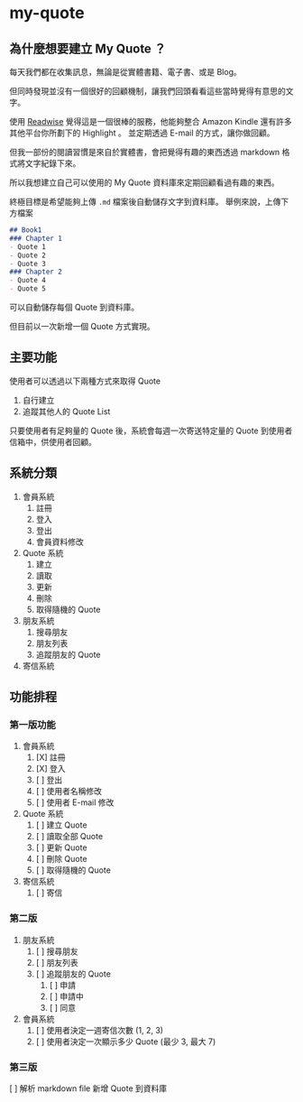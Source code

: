 # my-quote

## 為什麼想要建立 My Quote ？

每天我們都在收集訊息，無論是從實體書籍、電子書、或是 Blog。

但同時發現並沒有一個很好的回顧機制，讓我們回頭看看這些當時覺得有意思的文字。

使用 [Readwise](https://readwise.io/) 覺得這是一個很棒的服務，他能夠整合 Amazon Kindle 還有許多其他平台你所劃下的 Highlight 。
並定期透過 E-mail 的方式，讓你做回顧。

但我一部份的閱讀習慣是來自於實體書，會把覺得有趣的東西透過 markdown 格式將文字紀錄下來。

所以我想建立自己可以使用的 My Quote 資料庫來定期回顧看過有趣的東西。

終極目標是希望能夠上傳 `.md` 檔案後自動儲存文字到資料庫。
舉例來說，上傳下方檔案

```markdown
## Book1
### Chapter 1
- Quote 1
- Quote 2
- Quote 3
### Chapter 2
- Quote 4
- Quote 5 
```
可以自動儲存每個 Quote 到資料庫。

但目前以一次新增一個 Quote 方式實現。

## 主要功能

使用者可以透過以下兩種方式來取得 Quote 
1. 自行建立
2. 追蹤其他人的 Quote List

只要使用者有足夠量的 Quote 後，系統會每週一次寄送特定量的 Quote 到使用者信箱中，供使用者回顧。

## 系統分類

1. 會員系統
   1. 註冊
   2. 登入
   3. 登出
   4. 會員資料修改
3. Quote 系統
   1. 建立
   2. 讀取
   3. 更新
   4. 刪除
   5. 取得隨機的 Quote
4. 朋友系統
   1. 搜尋朋友
   2. 朋友列表
   3. 追蹤朋友的 Quote
5. 寄信系統

## 功能排程
### 第一版功能

1. 會員系統
   1. [X] 註冊
   2. [X] 登入 
   3. [ ] 登出
   4. [ ] 使用者名稱修改
   5. [ ] 使用者 E-mail 修改
2. Quote 系統
   1. [ ] 建立 Quote
   2. [ ] 讀取全部 Quote
   3. [ ] 更新 Quote
   4. [ ] 刪除 Quote
   5. [ ] 取得隨機的 Quote
3. 寄信系統
   1. [ ] 寄信

### 第二版

1. 朋友系統
    1. [ ] 搜尋朋友
    2. [ ] 朋友列表
    3. [ ] 追蹤朋友的 Quote
        1. [ ] 申請
        2. [ ] 申請中
        3. [ ] 同意
2. 會員系統
   1. [ ] 使用者決定一週寄信次數 (1, 2, 3)
   2. [ ] 使用者決定一次顯示多少 Quote (最少 3, 最大 7)

### 第三版

[ ] 解析 markdown file 新增 Quote 到資料庫  



